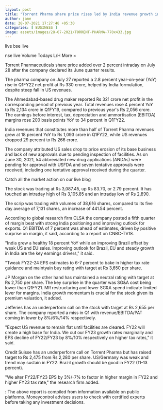 ```yaml
---
layout: post
title: "Torrent Pharma share price rises led by India revenue growth in Q1; brokerages remain mixed"
author: jane 
date: 28-07-2021 17:27:48 +05:30 
categories: [ BUSINESS ] 
image: assets/images/28-07-2021/TORRENT-PHARMA-770x433.jpg
---
```

live bse live

nse live Volume Todays L/H More ×

Torrent Pharmaceuticals share price added over 2 percent intraday on July 28 after the company declared its June quarter results.

The pharma company on July 27 reported a 2.8 percent year-on-year (YoY) rise in Q1FY22 net profit at Rs 330 crore, helped by India formulation, despite steep fall in US revenues.

The Ahmedabad-based drug maker reported Rs 321 crore net profit in the corresponding period of previous year. Total revenues rose 4 percent YoY to Rs 2,134 crore in Q1FY19, compared to previous year's Rs 2,056 crore. The earnings before interest, tax, depreciation and ammortisation (EBITDA) margins rose 200 basis points YoY to 34 percent in Q1FY22.

India revenues that constitutes more than half of Torrent Pharma revenues grew at 18 percent YoY to Rs 1,093 crore in Q1FY22, while US revenues dropped 29 percent to Rs 266 crore.

The company attributed US sales drop to price erosion of its base business and lack of new approvals due to pending inspection of facilities. As on June 30, 2021, 54 abbreviated new drug applications (ANDAs) were pending for approval with USFDA and seven tentative approvals were received, including one tentative approval received during the quarter.

Catch all the market action on our live blog

The stock was trading at Rs 3,087.45, up Rs 83.70, or 2.79 percent. It has touched an intraday high of Rs 3,105.85 and an intraday low of Rs 2,890.

The scrip was trading with volumes of 38,616 shares, compared to its five day average of 7,131 shares, an increase of 441.54 percent.

According to global research firm CLSA the company posted a fifth quarter of margin beat with strong India positioning and improving outlook for exports. Q1 EBITDA of 7 percent was ahead of estimates, driven by positive surprise on margin, it said, according to a report on CNBC-TV18.

"India grew a healthy 18 percent YoY while an improving Brazil offset by weak US and EU sales. Improving outlook for Brazil, EU and steady growth in India are the key earnings drivers," it said.

"Tweak FY22-24 EPS estimates to 6-7 percent to bake in higher tax rate guidance and maintyain buy rating with target at Rs 3,650 per share.

JP Morgan on the other hand has maintained a neutral rating with target at Rs 2,750 per share. The key surprise in the quarter was SG&A cost being lower than Q1FY21. MR restructuring and lower SG&A spend indicate limited lever for margins. India growth momentum is crucial for the stock given its premium valuation, it added.

Jefferies has an underperform call on the stock with target at Rs 2,655 per share. The company reported a miss in Q1 with revenue/EBITDA/PAT coming in lower by 8%/6%/14% respectively.

"Expect US revenue to remain flat until facilities are cleared. FY22 will create a high base for India. We cut our FY23 growth rates marginally and EPS decline of FY22/FY23 by 8%/10% respectively on higher tax rates," it said.

Credit Suisse has an underperform call on Torrent Pharma but has raised target to Rs 2,475 from Rs 2,280 per share. US/Germany was weak and trend may sustain in FY22. Brazil growth should be good in FY22 (11-13 percent).

"We alter FY22/FY23 EPS by 3%/-7% to factor in higher margin in FY22 and higher FY23 tax rate," the research firm added.

: The above report is compiled from information available on public platforms. Moneycontrol advises users to check with certified experts before taking any investment decisions.